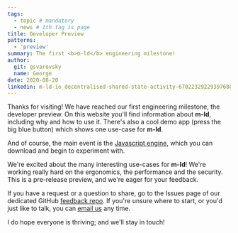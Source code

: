 ```yaml
---
tags:
  - topic # mandatory
  - news # 1th tag is page
title: Developer Preview
patterns:
  - 'preview'
summary: The first <b>m-ld</b> engineering milestone!
author:
  git: gsvarovsky
  name: George
date: 2020-08-20
linkedin: m-ld-io_decentralised-shared-state-activity-6702232922939768833-RW5j
---
```

Thanks for visiting! We have reached our first engineering milestone, the
developer preview. On this website you'll find information about
**m-ld**, including why and how to use it. There's also a cool demo app (press
the big blue button) which shows one use-case for **m-ld**.

And of course, the main event is the
[Javascript&nbsp;engine](https://js.m-ld.org/), which you can download and begin
to experiment with.

We're excited about the many interesting use-cases for **m-ld**!
We're working really hard on the ergonomics, the performance and the security.
This is a pre-release preview, and we're eager for your feedback.

If you have a request or a question to share, go to the Issues page of our
dedicated GitHub [feedback&nbsp;repo](https://github.com/m-ld/feedback/issues).
If you're unsure where to start, or you'd just like to talk, you can
[email&nbsp;us](mailto:info@m-ld.io) any time.

I do hope everyone is thriving; and we'll stay in touch!
